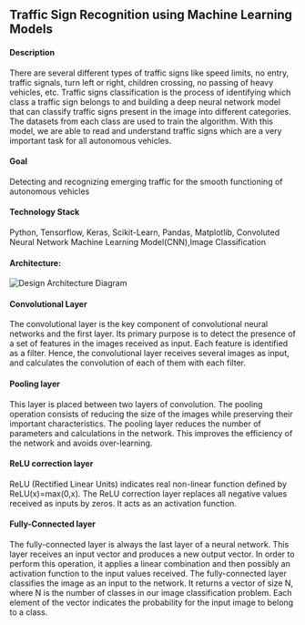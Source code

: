 ## Traffic Sign Recognition using Machine Learning Models

#### Description
There are several different types of traffic signs like speed limits, no entry, traffic signals, turn left or right, children crossing, no passing of heavy vehicles, etc. Traffic signs classification is the process of identifying which class a traffic sign belongs to and building a deep neural network model that can classify traffic signs present in the image into different categories. The datasets from each class are used to train the algorithm. With this model, we are able to read and understand traffic signs which are a very important task for all autonomous vehicles.

#### Goal
Detecting and recognizing emerging traffic for the smooth functioning of autonomous vehicles

#### Technology Stack
Python, Tensorflow, Keras, Scikit-Learn, Pandas, Matplotlib, Convoluted Neural Network Machine Learning Model(CNN),Image Classification

#### Architecture:
![Design Architecture Diagram](https://github.com/SJSUSpring2020-CMPE272/Traffic-Sign-Recognition/blob/master/images/arch1.jpeg)




#### Convolutional Layer 
The convolutional layer is the key component of convolutional neural networks and the first layer. Its primary purpose is to detect the presence of a set of features in the images received as input. Each feature is identified as a filter. Hence, the convolutional layer receives several images as input, and calculates the convolution of each of them with each filter.

#### Pooling layer 
This layer is placed between two layers of convolution. The pooling operation consists of reducing the size of the images while preserving their important characteristics. The pooling layer reduces the number of parameters and calculations in the network. This improves the efficiency of the network and avoids over-learning.

#### ReLU correction layer 
ReLU (Rectified Linear Units) indicates real non-linear function defined by ReLU(x)=max(0,x). The ReLU correction layer replaces all negative values received as inputs by zeros. It acts as an activation function.

#### Fully-Connected layer
The fully-connected layer is always the last layer of a neural network. This layer receives an input vector and produces a new output vector. In order to perform this operation, it applies a linear combination and then possibly an activation function to the input values received. The fully-connected layer classifies the image as an input to the network. It returns a vector of size N, where N is the number of classes in our image classification problem. Each element of the vector indicates the probability for the input image to belong to a class.
